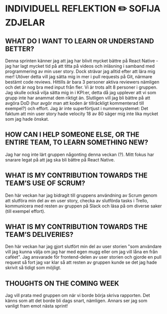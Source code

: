 # INDIVIDUELL REFLEKTION :pencil2: SOFIJA ZDJELAR

## WHAT DO I WANT TO LEARN OR UNDERSTAND BETTER?
Denna sprinten känner jag att jag har blivit mycket bättre på React Native - jag har lagt mycket tid på att titta på videos och inläsning i samband med programmering av min user story. Dock strävar jag alltid efter att lära mig mer! Utöver detta vill jag sätta mig in mer i pull requests på Git, närmare bestämt code reviews. Hittills är bara 3 personer aktiva reviewers nämligen och det är nog bra med input från fler. Vi är trots allt 8 personer i gruppen. Jag skulle också vilja sätta mig in i KPI:er, detta då jag upplever att vi som grupp inte har anammat dem riktigt än. Slutligen vill jag bli bättre på att avgöra DoD (hur avgör man att koden är tillräckligt kommenterad till exempel?) och effort. Jag är inte superförtjust i nummersystemet: Det faktum att min user story hade velocity 18 av 80 säger mig inte lika mycket som jag hade önskat. 

## HOW CAN I HELP SOMEONE ELSE, OR THE ENTIRE TEAM, TO LEARN SOMETHING NEW? 
Jag har nog inte lärt gruppen någonting denna veckan (?). Mitt fokus har snarare legat på att jag ska bli bättre på React Native.      

## WHAT IS MY CONTRIBUTION TOWARDS THE TEAM’S USE OF SCRUM? 
Den här veckan har jag bidragit till gruppens användning av Scrum genom att slutföra min del av en user story, checka av slutförda tasks i Trello, kommunicera med resten av gruppen på Slack och läsa på om diverse saker (till exempel effort). 

## WHAT IS MY CONTRIBUTION TOWARDS THE TEAM’S DELIVERIES? 
Den här veckan har jag gjort slutfört min del av user storien "som användare vill jag kunna välja om jag har med egen mugg eller om jag vill låna en från caféet". Jag ansvarade för frontend-delen av user storien och gjorde en pull request så fort jag var klar så att resten av gruppen kunde se det jag hade skrivit så tidigt som möjligt.   

## THOUGHTS ON THE COMING WEEK
Jag vill prata med gruppen om när vi borde börja skriva rapporten. Det känns som att det borde bli dags snart, nämligen. Annars ser jag som vanligt fram emot nästa sprint!

